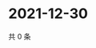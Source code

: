 # 2021-12-30

共 0 条

<!-- BEGIN WEIBO -->
<!-- 最后更新时间 Thu Dec 30 2021 06:14:30 GMT+0800 (China Standard Time) -->

<!-- END WEIBO -->
